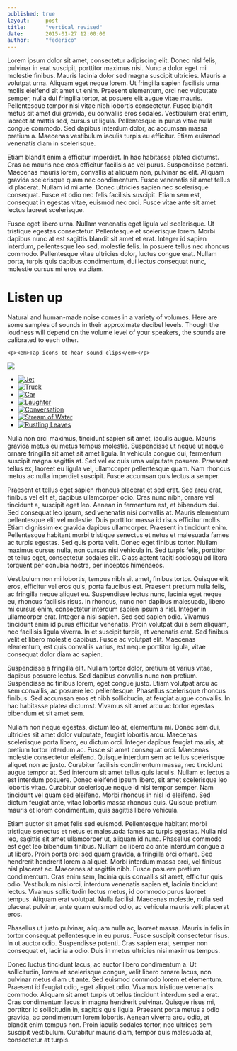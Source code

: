 ```yaml
---
published: true
layout:     post
title:      "vertical revised"
date:       2015-01-27 12:00:00
author:     "federico"
---
```


Lorem ipsum dolor sit amet, consectetur adipiscing elit. Donec nisl felis, pulvinar in erat suscipit, porttitor maximus nisi. Nunc a dolor eget mi molestie finibus. Mauris lacinia dolor sed magna suscipit ultricies. Mauris a volutpat urna. Aliquam eget neque lorem. Ut fringilla sapien facilisis urna mollis eleifend sit amet ut enim. Praesent elementum, orci nec vulputate semper, nulla dui fringilla tortor, at posuere elit augue vitae mauris. Pellentesque tempor nisi vitae nibh lobortis consectetur. Fusce blandit metus sit amet dui gravida, eu convallis eros sodales. Vestibulum erat enim, laoreet at mattis sed, cursus ut ligula. Pellentesque in purus vitae nulla congue commodo. Sed dapibus interdum dolor, ac accumsan massa pretium a. Maecenas vestibulum iaculis turpis eu efficitur. Etiam euismod venenatis diam in scelerisque.

Etiam blandit enim a efficitur imperdiet. In hac habitasse platea dictumst. Cras ac mauris nec eros efficitur facilisis ac vel purus. Suspendisse potenti. Maecenas mauris lorem, convallis at aliquam non, pulvinar ac elit. Aliquam gravida scelerisque quam nec condimentum. Fusce venenatis sit amet tellus id placerat. Nullam id mi ante. Donec ultricies sapien nec scelerisque consequat. Fusce et odio nec felis facilisis suscipit. Etiam sem est, consequat in egestas vitae, euismod nec orci. Fusce vitae ante sit amet lectus laoreet scelerisque.

Fusce eget libero urna. Nullam venenatis eget ligula vel scelerisque. Ut tristique egestas consectetur. Pellentesque et scelerisque lorem. Morbi dapibus nunc at est sagittis blandit sit amet et erat. Integer id sapien interdum, pellentesque leo sed, molestie felis. In posuere tellus nec rhoncus commodo. Pellentesque vitae ultricies dolor, luctus congue erat. Nullam porta, turpis quis dapibus condimentum, dui lectus consequat nunc, molestie cursus mi eros eu diam.

<div class="feature-sound">
 <div class="feature-wrapper">
 	<h1>Listen up</h1>
 	<p>Natural and human-made noise comes in a variety of volumes. Here are some samples of sounds in their approximate decibel levels. Though the loudness will depend on the volume level of your speakers, the sounds are calibrated to each other.</p>
 	
 	<p><em>Tap icons to hear sound clips</em></p>
 
  <div class="sound-bar-div"><img class="feature-sound-bar" src="/ssp-sound/images/feature-sound-bar.png" /></div>
 
  <ul class="feature-sound-list">
	<li><a id="b06" class="feature-sound-button" href="#"><img class="feature-sound-jet feature-sound-button-image" src="/ssp-sound/images/feature-sound-jet.png" alt="Jet"/></a></li>
	<li><a id="b05" class="feature-sound-button" href="#"><img class="feature-sound-truck feature-sound-button-image" src="/ssp-sound/images/feature-sound-truck.png" alt="Truck"/></a></li>
	<li><a id="b04" class="feature-sound-button" href="#"><img class="feature-sound-car feature-sound-button-image" src="/ssp-sound/images/feature-sound-car.png" alt="Car"/></a></li>
	<li><a id="b03" class="feature-sound-button" href="#"><img class="feature-sound-laughing feature-sound-button-image" src="/ssp-sound/images/feature-sound-laughing.png" alt="Laughter" /></a></li>
	<li><a id="b02" class="feature-sound-button" href="#"><img class="feature-sound-bar feature-sound-button-image" src="/ssp-sound/images/feature-sound-conversation.png" alt="Conversation"/></a></li>
	<li><a id="b01" class="feature-sound-button" href="#"><img class="feature-sound-stream feature-sound-button-image" src="/ssp-sound/images/feature-sound-stream.png" alt="Stream of Water"/></a></li>
	<li><a id="b00" class="feature-sound-button" href="#"><img class="feature-sound-leaves feature-sound-button-image" src="/ssp-sound/images/feature-sound-leaves.png" alt="Rustling Leaves"/></a></li>
  </ul>
 </div>
</div>

Nulla non orci maximus, tincidunt sapien sit amet, iaculis augue. Mauris gravida metus eu metus tempus molestie. Suspendisse ut neque ut neque ornare fringilla sit amet sit amet ligula. In vehicula congue dui, fermentum suscipit magna sagittis at. Sed vel ex quis urna vulputate posuere. Praesent tellus ex, laoreet eu ligula vel, ullamcorper pellentesque quam. Nam rhoncus metus ac nulla imperdiet suscipit. Fusce accumsan quis lectus a semper.

Praesent et tellus eget sapien rhoncus placerat et sed erat. Sed arcu erat, finibus vel elit et, dapibus ullamcorper odio. Cras nunc nibh, ornare vel tincidunt a, suscipit eget leo. Aenean in fermentum est, et bibendum dui. Sed consequat leo ipsum, sed venenatis nisi convallis at. Mauris elementum pellentesque elit vel molestie. Duis porttitor massa id risus efficitur mollis. Etiam dignissim ex gravida dapibus ullamcorper. Praesent in tincidunt enim. Pellentesque habitant morbi tristique senectus et netus et malesuada fames ac turpis egestas. Sed quis porta velit. Donec eget finibus tortor. Nullam maximus cursus nulla, non cursus nisi vehicula in. Sed turpis felis, porttitor et tellus eget, consectetur sodales elit. Class aptent taciti sociosqu ad litora torquent per conubia nostra, per inceptos himenaeos.

Vestibulum non mi lobortis, tempus nibh sit amet, finibus tortor. Quisque elit eros, efficitur vel eros quis, porta faucibus est. Praesent pretium nulla felis, ac fringilla neque aliquet eu. Suspendisse lectus nunc, lacinia eget neque eu, rhoncus facilisis risus. In rhoncus, nunc non dapibus malesuada, libero mi cursus enim, consectetur interdum sapien ipsum a nisl. Integer in ullamcorper erat. Integer a nisl sapien. Sed sed sapien odio. Vivamus tincidunt enim id purus efficitur venenatis. Proin volutpat dui a sem aliquam, nec facilisis ligula viverra. In et suscipit turpis, at venenatis erat. Sed finibus velit et libero molestie dapibus. Fusce ac volutpat elit. Maecenas elementum, est quis convallis varius, est neque porttitor ligula, vitae consequat dolor diam ac sapien.

Suspendisse a fringilla elit. Nullam tortor dolor, pretium et varius vitae, dapibus posuere lectus. Sed dapibus convallis nunc non pretium. Suspendisse ac finibus lorem, eget congue justo. Etiam volutpat arcu ac sem convallis, ac posuere leo pellentesque. Phasellus scelerisque rhoncus finibus. Sed accumsan eros et nibh sollicitudin, at feugiat augue convallis. In hac habitasse platea dictumst. Vivamus sit amet arcu ac tortor egestas bibendum et sit amet sem.

Nullam non neque egestas, dictum leo at, elementum mi. Donec sem dui, ultricies sit amet dolor vulputate, feugiat lobortis arcu. Maecenas scelerisque porta libero, eu dictum orci. Integer dapibus feugiat mauris, at pretium tortor interdum ac. Fusce sit amet consequat orci. Maecenas molestie consectetur eleifend. Quisque interdum sem ac tellus scelerisque aliquet non ac justo. Curabitur facilisis condimentum massa, nec tincidunt augue tempor at. Sed interdum sit amet tellus quis iaculis. Nullam et lectus a est interdum posuere. Donec eleifend ipsum libero, sit amet scelerisque leo lobortis vitae. Curabitur scelerisque neque id nisi tempor semper. Nam tincidunt vel quam sed eleifend. Morbi rhoncus in nisl id eleifend. Sed dictum feugiat ante, vitae lobortis massa rhoncus quis. Quisque pretium mauris et lorem condimentum, quis sagittis libero vehicula.

Etiam auctor sit amet felis sed euismod. Pellentesque habitant morbi tristique senectus et netus et malesuada fames ac turpis egestas. Nulla nisl leo, sagittis sit amet ullamcorper ut, aliquam id nunc. Phasellus commodo est eget leo bibendum finibus. Nullam ac libero ac ante interdum congue a ut libero. Proin porta orci sed quam gravida, a fringilla orci ornare. Sed hendrerit hendrerit lorem a aliquet. Morbi interdum massa orci, vel finibus nisl placerat ac. Maecenas at sagittis nibh. Fusce posuere pretium condimentum. Cras enim sem, lacinia quis convallis sit amet, efficitur quis odio. Vestibulum nisi orci, interdum venenatis sapien et, lacinia tincidunt lectus. Vivamus sollicitudin lectus metus, id commodo purus laoreet tempus. Aliquam erat volutpat. Nulla facilisi. Maecenas molestie, nulla sed placerat pulvinar, ante quam euismod odio, ac vehicula mauris velit placerat eros.

Phasellus ut justo pulvinar, aliquam nulla ac, laoreet massa. Mauris in felis in tortor consequat pellentesque in eu purus. Fusce suscipit consectetur risus. In ut auctor odio. Suspendisse potenti. Cras sapien erat, semper non consequat et, lacinia a odio. Duis in metus ultricies nisi maximus tempus.

Donec luctus tincidunt lacus, ac auctor libero condimentum a. Ut sollicitudin, lorem et scelerisque congue, velit libero ornare lacus, non pulvinar metus diam ut ante. Sed euismod commodo lorem et elementum. Praesent id feugiat odio, eget aliquet odio. Vivamus tristique venenatis commodo. Aliquam sit amet turpis ut tellus tincidunt interdum sed a erat. Cras condimentum lacus in magna hendrerit pulvinar. Quisque risus mi, porttitor id sollicitudin in, sagittis quis ligula. Praesent porta metus a odio gravida, ac condimentum lorem lobortis. Aenean viverra arcu odio, at blandit enim tempus non. Proin iaculis sodales tortor, nec ultrices sem suscipit vestibulum. Curabitur mauris diam, tempor quis malesuada at, consectetur at turpis.

